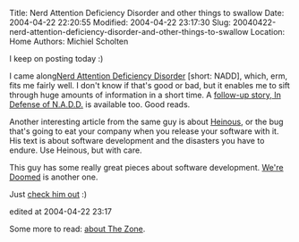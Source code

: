 Title: Nerd Attention Deficiency Disorder and other things to swallow
Date: 2004-04-22 22:20:55
Modified: 2004-04-22 23:17:30
Slug: 20040422-nerd-attention-deficiency-disorder-and-other-things-to-swallow
Location: Home
Authors: Michiel Scholten

<p>I keep on posting today :)</p>
<p>I came along<a href="http://www.randsinrepose.com/archives/2003/07/10/nadd.html">Nerd Attention Deficiency Disorder</a> [short: NADD], which, erm, fits me fairly well. I don't know if that's good or bad, but it enables me to sift through huge amounts of information in a short time. A <a href="http://www.randsinrepose.com/archives/2004/02/15/in_defense_of_nadd.html">follow-up story, In Defense of N.A.D.D.</a> is available too. Good reads.</p>

<p>Another interesting article from the same guy is about <a href="http://www.randsinrepose.com/archives/2004/04/19/heinous.html">Heinous</a>, or the bug that's going to eat your company when you release your software with it. His text is about software development and the disasters you have to endure. Use Heinous, but with care.</p>

<p>This guy has some really great pieces about software development. <a href="http://www.randsinrepose.com/archives/2004/03/14/were_doomed.html">We're Doomed</a> is another one.</p>

<p>Just <a href="http://www.randsinrepose.com/">check him out</a> :)</p>

<div class="edit">edited at 2004-04-22 23:17</div>
<p>Some more to read: <a href="http://www.joelonsoftware.com/articles/fog0000000068.html">about The Zone</a>.</p>